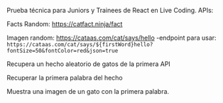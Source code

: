 Prueba técnica para Juniors y Trainees de React en Live Coding.
APIs:

Facts Random: https://catfact.ninja/fact

Imagen random: https://cataas.com/cat/says/hello
-endpoint para usar: `https://cataas.com/cat/says/${firstWord}hello?fontSize=50&fontColor=red&json=true`


Recupera un hecho aleatorio de gatos de la primera API

Recuperar la primera palabra del hecho

Muestra una imagen de un gato con la primera palabra.